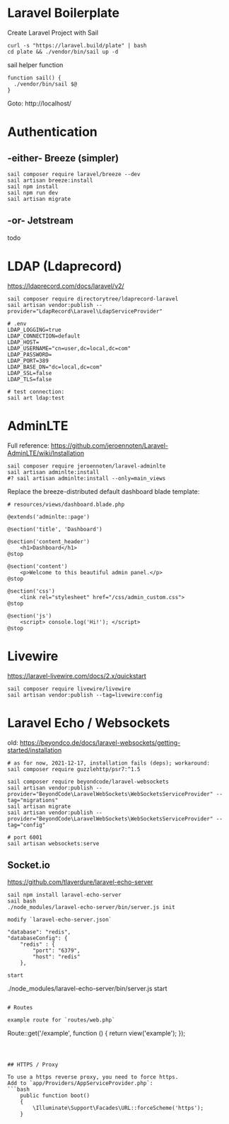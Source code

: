 # Laravel Boilerplate 

Create Laravel Project with Sail
```
curl -s "https://laravel.build/plate" | bash
cd plate && ./vendor/bin/sail up -d
```

sail helper function
```
function sail() {
  ./vendor/bin/sail $@
}
```

Goto: http://localhost/

# Authentication

## -either- Breeze (simpler)
```
sail composer require laravel/breeze --dev
sail artisan breeze:install
sail npm install
sail npm run dev
sail artisan migrate
```

## -or- Jetstream

todo


# LDAP (Ldaprecord)
https://ldaprecord.com/docs/laravel/v2/
```
sail composer require directorytree/ldaprecord-laravel
sail artisan vendor:publish --provider="LdapRecord\Laravel\LdapServiceProvider"

# .env
LDAP_LOGGING=true
LDAP_CONNECTION=default
LDAP_HOST=
LDAP_USERNAME="cn=user,dc=local,dc=com"
LDAP_PASSWORD=
LDAP_PORT=389
LDAP_BASE_DN="dc=local,dc=com"
LDAP_SSL=false
LDAP_TLS=false

# test connection:
sail art ldap:test
```

#  AdminLTE

Full reference: https://github.com/jeroennoten/Laravel-AdminLTE/wiki/Installation

```
sail composer require jeroennoten/laravel-adminlte
sail artisan adminlte:install
#? sail artisan adminlte:install --only=main_views
```

Replace the breeze-distributed default dashboard blade template:
```
# resources/views/dashboard.blade.php

@extends('adminlte::page')

@section('title', 'Dashboard')

@section('content_header')
    <h1>Dashboard</h1>
@stop

@section('content')
    <p>Welcome to this beautiful admin panel.</p>
@stop

@section('css')
    <link rel="stylesheet" href="/css/admin_custom.css">
@stop

@section('js')
    <script> console.log('Hi!'); </script>
@stop
```


# Livewire

https://laravel-livewire.com/docs/2.x/quickstart
```
sail composer require livewire/livewire
sail artisan vendor:publish --tag=livewire:config
```

# Laravel Echo / Websockets

old:
https://beyondco.de/docs/laravel-websockets/getting-started/installation

```
# as for now, 2021-12-17, installation fails (deps); workaround:
sail composer require guzzlehttp/psr7:^1.5

sail composer require beyondcode/laravel-websockets
sail artisan vendor:publish --provider="BeyondCode\LaravelWebSockets\WebSocketsServiceProvider" --tag="migrations"
sail artisan migrate
sail artisan vendor:publish --provider="BeyondCode\LaravelWebSockets\WebSocketsServiceProvider" --tag="config"

# port 6001
sail artisan websockets:serve
```

## Socket.io
https://github.com/tlaverdure/laravel-echo-server
```
sail npm install laravel-echo-server
sail bash
./node_modules/laravel-echo-server/bin/server.js init

modify `laravel-echo-server.json`
```
	"database": "redis",
	"databaseConfig": {
		"redis" : {
			"port": "6379",
			"host": "redis"
		},

```
start
```
./node_modules/laravel-echo-server/bin/server.js start
```

# Routes

example route for `routes/web.php`
```
Route::get('/example', function () {
    return view('example');
});
```



## HTTPS / Proxy

To use a https reverse proxy, you need to force https.
Add to `app/Providers/AppServiceProvider.php`:
```bash
    public function boot()
    {
        \Illuminate\Support\Facades\URL::forceScheme('https');
    }
```
